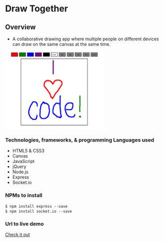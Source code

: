 # Draw Together

## Overview
* A collaborative drawing app where multiple people on different devices can draw on the same canvas at the same time.

![Draw Together](img/drawapp.png)


### Technologies, frameworks, & programming Languages used
* HTML5 & CSS3
* Canvas
* JavaScript
* jQuery
* Node.js
* Express
* Socket.io


### NPMs to install

```node
$ npm install express --save
$ npm install socket.io --save
```



### Url to live demo

[Check it out](https://draw-together-fchckyjitc.now.sh/)
